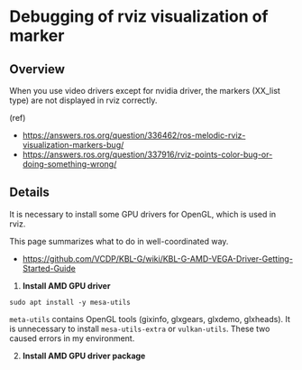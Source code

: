 # Debugging of rviz visualization of marker

## Overview

When you use video drivers except for nvidia driver, the markers (XX_list type) are not displayed in rviz correctly.

(ref)
- https://answers.ros.org/question/336462/ros-melodic-rviz-visualization-markers-bug/
- https://answers.ros.org/question/337916/rviz-points-color-bug-or-doing-something-wrong/

## Details

It is necessary to install some GPU drivers for OpenGL, which is used in rviz.

This page summarizes what to do in well-coordinated way.

- https://github.com/VCDP/KBL-G/wiki/KBL-G-AMD-VEGA-Driver-Getting-Started-Guide

1. **Install AMD GPU driver**

```
sudo apt install -y mesa-utils
```
`meta-utils` contains OpenGL tools (gixinfo, glxgears, glxdemo, glxheads).
It is unnecessary to install `mesa-utils-extra` or `vulkan-utils`. These two caused errors in my environment.

2. **Install AMD GPU driver package**

